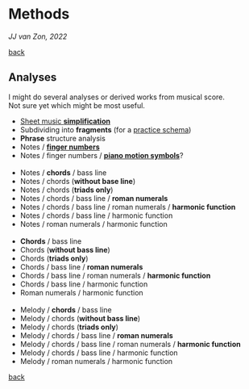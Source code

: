 Methods
=======

*JJ van Zon, 2022*

[back](./)

Analyses
--------

I might do several analyses or derived works from musical score.  
Not sure yet which might be most useful.

- [Sheet music __simplification__](sheet-music-simplification.md)
- Subdividing into __fragments__ (for a [practice schema](practice-schema.md))
- __Phrase__ structure analysis
- Notes / [__finger numbers__](finger-numbers.md)
- Notes / finger numbers / [__piano motion symbols__](piano-motion-symbols.md)?
<br/><br/>
- Notes / __chords__ / bass line
- Notes / chords (__without base line__)
- Notes / chords (__triads only__)
- Notes / chords / bass line / __roman numerals__
- Notes / chords / bass line / roman numerals / __harmonic function__
- Notes / chords / bass line / harmonic function
- Notes / roman numerals / harmonic function
<br/><br/>
- __Chords__ / bass line
- Chords (__without bass line__)
- Chords (__triads only__)
- Chords / bass line / __roman numerals__
- Chords / bass line / roman numerals / __harmonic function__
- Chords / bass line / harmonic function
- Roman numerals / harmonic function
<br/><br/>
- Melody / __chords__ / bass line
- Melody / chords (__without bass line__)
- Melody / chords (__triads only__)
- Melody / chords / bass line / __roman numerals__
- Melody / chords / bass line / roman numerals / __harmonic function__
- Melody / chords / bass line / harmonic function
- Melody / roman numerals / harmonic function

[back](./)